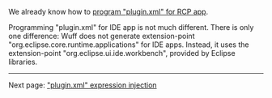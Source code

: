 We already know how to [program "plugin.xml" for RCP app](plugin.xml-for-eclipse-rcp-app). 

Programming "plugin.xml" for IDE app is not much different. There is only one difference: Wuff does not generate extension-point "org.eclipse.core.runtime.applications" for IDE apps. Instead, it uses the extension-point "org.eclipse.ui.ide.workbench", provided by Eclipse libraries.

---

Next page: ["plugin.xml" expression injection](plugin.xml-expression-injection)